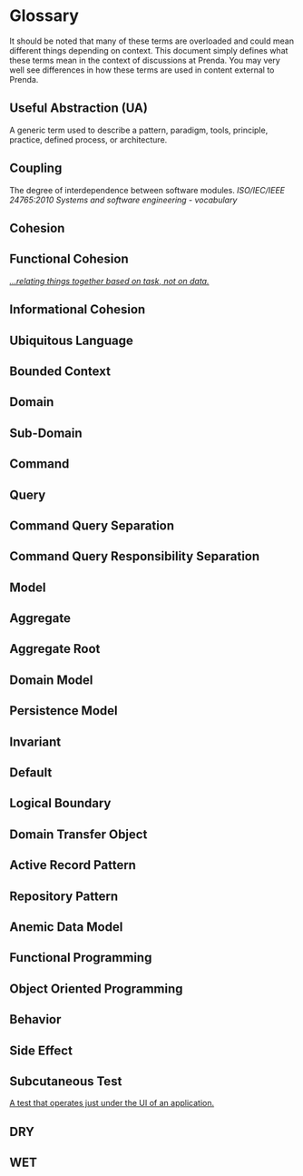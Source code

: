 # Glossary

It should be noted that many of these terms are overloaded and could mean different things depending on context. This document simply defines what these terms mean in the context of discussions at Prenda. You may very well see differences in how these terms are used in content external to Prenda.

## Useful Abstraction (UA)
A generic term used to describe a pattern, paradigm, tools, principle, practice, defined process, or architecture.

## Coupling
The degree of interdependence between software modules. *ISO/IEC/IEEE 24765:2010 Systems and software engineering - vocabulary*

## Cohesion

## Functional Cohesion
*[...relating things together based on task, not on data.](https://youtu.be/YDNR_gfBk0Q?t=136)*

## Informational Cohesion

## Ubiquitous Language

## Bounded Context

## Domain

## Sub-Domain

## Command

## Query

## Command Query Separation

## Command Query Responsibility Separation

## Model

## Aggregate

## Aggregate Root

## Domain Model

## Persistence Model

## Invariant

## Default

## Logical Boundary

## Domain Transfer Object

## Active Record Pattern

## Repository Pattern

## Anemic Data Model

## Functional Programming

## Object Oriented Programming

## Behavior

## Side Effect

## Subcutaneous Test
[A test that operates just under the UI of an application.](https://martinfowler.com/bliki/SubcutaneousTest.html)

## DRY

## WET